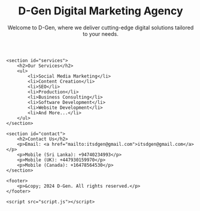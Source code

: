 <!DOCTYPE html>
<html lang="en">
<head>
    <meta charset="UTF-8">
    <meta name="viewport" content="width=device-width, initial-scale=1.0">
    <title>D-Gen Digital Marketing Agency</title>
    <link rel="stylesheet" href="styles.css">
</head>
<body>
    <header>
        <h1>D-Gen Digital Marketing Agency</h1>
        <p>Welcome to D-Gen, where we deliver cutting-edge digital solutions tailored to your needs.</p>
    </header>
    
    <section id="services">
        <h2>Our Services</h2>
        <ul>
            <li>Social Media Marketing</li>
            <li>Content Creation</li>
            <li>SEO</li>
            <li>Production</li>
            <li>Business Consulting</li>
            <li>Software Development</li>
            <li>Website Development</li>
            <li>And More...</li>
        </ul>
    </section>

    <section id="contact">
        <h2>Contact Us</h2>
        <p>Email: <a href="mailto:itsdgen@gmail.com">itsdgen@gmail.com</a></p>
        <p>Mobile (Sri Lanka): +94740234993</p>
        <p>Mobile (UK): +447930159970</p>
        <p>Mobile (Canada): +16478564530</p>
    </section>

    <footer>
        <p>&copy; 2024 D-Gen. All rights reserved.</p>
    </footer>

    <script src="script.js"></script>
</body>
</html>


